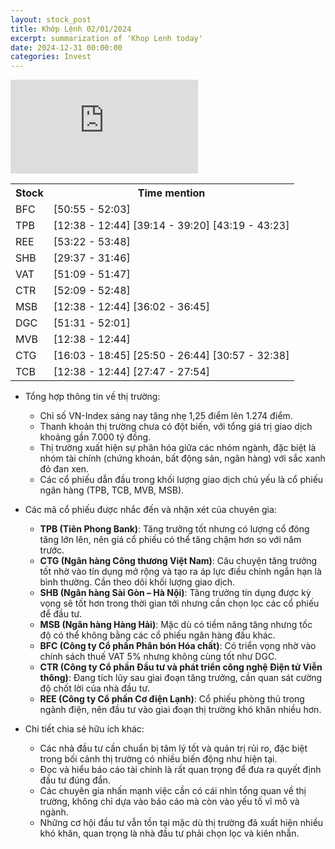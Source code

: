 ```yaml
---
layout: stock_post
title: Khớp Lệnh 02/01/2024
excerpt: summarization of 'Khop Lenh today'
date: 2024-12-31 00:00:00
categories: Invest
---
```


<iframe id="player" src="https://www.youtube.com/embed/5heOqKVQgGY?enablejsapi=1" frameborder="0" allow="accelerometer; autoplay; clipboard-write; encrypted-media; gyroscope; picture-in-picture; web-share" allowfullscreen></iframe>

<table><tr><th>Stock</th><th>Time mention</th></tr><tr><td scope='row'>BFC</td><td><a onclick='go_to(3055.36)'>[50:55 - 52:03] </a></td></tr><tr><td scope='row'>TPB</td><td><a onclick='go_to(758.44)'>[12:38 - 12:44] </a><a onclick='go_to(2354.24)'>[39:14 - 39:20] </a><a onclick='go_to(2599.58)'>[43:19 - 43:23] </a></td></tr><tr><td scope='row'>REE</td><td><a onclick='go_to(3202.92)'>[53:22 - 53:48] </a></td></tr><tr><td scope='row'>SHB</td><td><a onclick='go_to(1777.12)'>[29:37 - 31:46] </a></td></tr><tr><td scope='row'>VAT</td><td><a onclick='go_to(3069.16)'>[51:09 - 51:47] </a></td></tr><tr><td scope='row'>CTR</td><td><a onclick='go_to(3129.76)'>[52:09 - 52:48] </a></td></tr><tr><td scope='row'>MSB</td><td><a onclick='go_to(758.44)'>[12:38 - 12:44] </a><a onclick='go_to(2162.08)'>[36:02 - 36:45] </a></td></tr><tr><td scope='row'>DGC</td><td><a onclick='go_to(3091.68)'>[51:31 - 52:01] </a></td></tr><tr><td scope='row'>MVB</td><td><a onclick='go_to(758.44)'>[12:38 - 12:44] </a></td></tr><tr><td scope='row'>CTG</td><td><a onclick='go_to(963.54)'>[16:03 - 18:45] </a><a onclick='go_to(1550.08)'>[25:50 - 26:44] </a><a onclick='go_to(1857.14)'>[30:57 - 32:38] </a></td></tr><tr><td scope='row'>TCB</td><td><a onclick='go_to(758.44)'>[12:38 - 12:44] </a><a onclick='go_to(1667.9)'>[27:47 - 27:54] </a></td></tr></table>

- Tổng hợp thông tin về thị trường:
  - Chỉ số VN-Index sáng nay tăng nhẹ 1,25 điểm lên 1.274 điểm.
  - Thanh khoản thị trường chưa có đột biến, với tổng giá trị giao dịch khoảng gần 7.000 tỷ đồng.
  - Thị trường xuất hiện sự phân hóa giữa các nhóm ngành, đặc biệt là nhóm tài chính (chứng khoán, bất động sản, ngân hàng) với sắc xanh đỏ đan xen.
  - Các cổ phiếu dẫn đầu trong khối lượng giao dịch chủ yếu là cổ phiếu ngân hàng (TPB, TCB, MVB, MSB).

- Các mã cổ phiếu được nhắc đến và nhận xét của chuyên gia:
  - **TPB (Tiên Phong Bank)**: Tăng trưởng tốt nhưng có lượng cổ đông tăng lớn lên, nên giá cổ phiếu có thể tăng chậm hơn so với năm trước.
  - **CTG (Ngân hàng Công thương Việt Nam)**: Câu chuyện tăng trưởng tốt nhờ vào tín dụng mở rộng và tạo ra áp lực điều chỉnh ngắn hạn là bình thường. Cần theo dõi khối lượng giao dịch.
  - **SHB (Ngân hàng Sài Gòn – Hà Nội)**: Tăng trưởng tín dụng được kỳ vọng sẽ tốt hơn trong thời gian tới nhưng cần chọn lọc các cổ phiếu để đầu tư.
  - **MSB (Ngân hàng Hàng Hải)**: Mặc dù có tiềm năng tăng nhưng tốc độ có thể không bằng các cổ phiếu ngân hàng đầu khác. 
  - **BFC (Công ty Cổ phần Phân bón Hóa chất)**: Có triển vọng nhờ vào chính sách thuế VAT 5% nhưng không cùng tốt như DGC.
  - **CTR (Công ty Cổ phần Đầu tư và phát triển công nghệ Điện tử Viễn thông)**: Đang tích lũy sau giai đoạn tăng trưởng, cần quan sát cường độ chốt lời của nhà đầu tư.
  - **REE (Công ty Cổ phần Cơ điện Lạnh)**: Cổ phiếu phòng thủ trong ngành điện, nên đầu tư vào giai đoạn thị trường khó khăn nhiều hơn.

- Chi tiết chia sẻ hữu ích khác:
  - Các nhà đầu tư cần chuẩn bị tâm lý tốt và quản trị rủi ro, đặc biệt trong bối cảnh thị trường có nhiều biến động như hiện tại.
  - Đọc và hiểu báo cáo tài chính là rất quan trọng để đưa ra quyết định đầu tư đúng đắn.
  - Các chuyên gia nhấn mạnh việc cần có cái nhìn tổng quan về thị trường, không chỉ dựa vào báo cáo mà còn vào yếu tố vĩ mô và ngành.
  - Những cơ hội đầu tư vẫn tồn tại mặc dù thị trường đã xuất hiện nhiều khó khăn, quan trọng là nhà đầu tư phải chọn lọc và kiên nhẫn.
